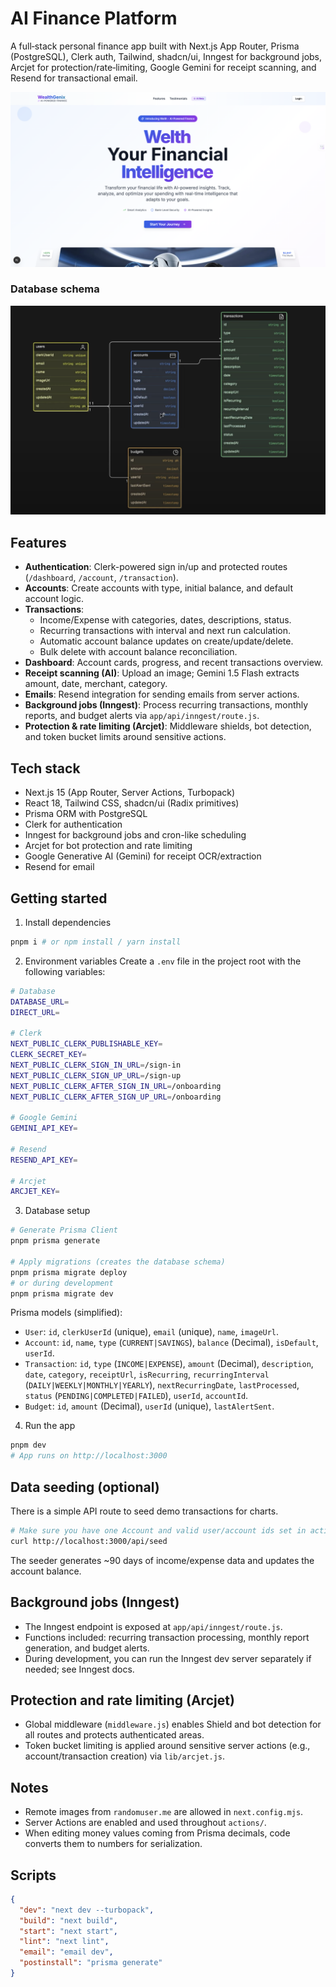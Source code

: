 # AI Finance Platform

A full‑stack personal finance app built with Next.js App Router, Prisma (PostgreSQL), Clerk auth, Tailwind, shadcn/ui, Inngest for background jobs, Arcjet for protection/rate‑limiting, Google Gemini for receipt scanning, and Resend for transactional email.

![App Screenshot](public/front_screen_shot.png)

### Database schema

![Database Schema](public/table_schema.png)

## Features
- **Authentication**: Clerk-powered sign in/up and protected routes (`/dashboard`, `/account`, `/transaction`).
- **Accounts**: Create accounts with type, initial balance, and default account logic.
- **Transactions**:
  - Income/Expense with categories, dates, descriptions, status.
  - Recurring transactions with interval and next run calculation.
  - Automatic account balance updates on create/update/delete.
  - Bulk delete with account balance reconciliation.
- **Dashboard**: Account cards, progress, and recent transactions overview.
- **Receipt scanning (AI)**: Upload an image; Gemini 1.5 Flash extracts amount, date, merchant, category.
- **Emails**: Resend integration for sending emails from server actions.
- **Background jobs (Inngest)**: Process recurring transactions, monthly reports, and budget alerts via `app/api/inngest/route.js`.
- **Protection & rate limiting (Arcjet)**: Middleware shields, bot detection, and token bucket limits around sensitive actions.

## Tech stack
- Next.js 15 (App Router, Server Actions, Turbopack)
- React 18, Tailwind CSS, shadcn/ui (Radix primitives)
- Prisma ORM with PostgreSQL
- Clerk for authentication
- Inngest for background jobs and cron-like scheduling
- Arcjet for bot protection and rate limiting
- Google Generative AI (Gemini) for receipt OCR/extraction
- Resend for email

## Getting started

1) Install dependencies
```bash
pnpm i # or npm install / yarn install
```

2) Environment variables
Create a `.env` file in the project root with the following variables:
```bash
# Database
DATABASE_URL=
DIRECT_URL=

# Clerk
NEXT_PUBLIC_CLERK_PUBLISHABLE_KEY=
CLERK_SECRET_KEY=
NEXT_PUBLIC_CLERK_SIGN_IN_URL=/sign-in
NEXT_PUBLIC_CLERK_SIGN_UP_URL=/sign-up
NEXT_PUBLIC_CLERK_AFTER_SIGN_IN_URL=/onboarding
NEXT_PUBLIC_CLERK_AFTER_SIGN_UP_URL=/onboarding

# Google Gemini
GEMINI_API_KEY=

# Resend
RESEND_API_KEY=

# Arcjet
ARCJET_KEY=
```

3) Database setup
```bash
# Generate Prisma Client
pnpm prisma generate

# Apply migrations (creates the database schema)
pnpm prisma migrate deploy
# or during development
pnpm prisma migrate dev
```

Prisma models (simplified):
- `User`: `id`, `clerkUserId` (unique), `email` (unique), `name`, `imageUrl`.
- `Account`: `id`, `name`, `type` (`CURRENT|SAVINGS`), `balance` (Decimal), `isDefault`, `userId`.
- `Transaction`: `id`, `type` (`INCOME|EXPENSE`), `amount` (Decimal), `description`, `date`, `category`, `receiptUrl`, `isRecurring`, `recurringInterval` (`DAILY|WEEKLY|MONTHLY|YEARLY`), `nextRecurringDate`, `lastProcessed`, `status` (`PENDING|COMPLETED|FAILED`), `userId`, `accountId`.
- `Budget`: `id`, `amount` (Decimal), `userId` (unique), `lastAlertSent`.

4) Run the app
```bash
pnpm dev
# App runs on http://localhost:3000
```

## Data seeding (optional)
There is a simple API route to seed demo transactions for charts.
```bash
# Make sure you have one Account and valid user/account ids set in actions/seed.js
curl http://localhost:3000/api/seed
```
The seeder generates ~90 days of income/expense data and updates the account balance.

## Background jobs (Inngest)
- The Inngest endpoint is exposed at `app/api/inngest/route.js`.
- Functions included: recurring transaction processing, monthly report generation, and budget alerts.
- During development, you can run the Inngest dev server separately if needed; see Inngest docs.

## Protection and rate limiting (Arcjet)
- Global middleware (`middleware.js`) enables Shield and bot detection for all routes and protects authenticated areas.
- Token bucket limiting is applied around sensitive server actions (e.g., account/transaction creation) via `lib/arcjet.js`.

## Notes
- Remote images from `randomuser.me` are allowed in `next.config.mjs`.
- Server Actions are enabled and used throughout `actions/`.
- When editing money values coming from Prisma decimals, code converts them to numbers for serialization.

## Scripts
```json
{
  "dev": "next dev --turbopack",
  "build": "next build",
  "start": "next start",
  "lint": "next lint",
  "email": "email dev",
  "postinstall": "prisma generate"
}
```


